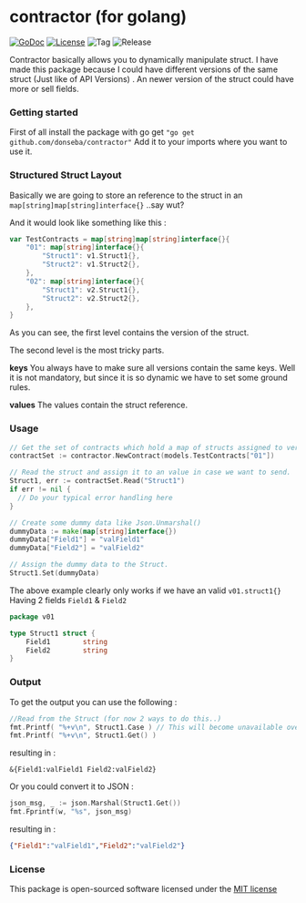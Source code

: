 contractor (for golang)
==========
[![GoDoc](https://godoc.org/github.com/donseba/contractor?status.svg)](https://godoc.org/github.com/donseba/contractor)
[![License](https://poser.pugx.org/leaphly/cart-bundle/license.svg)](https://raw.githubusercontent.com/donseba/contractor/master/LICENSE)
![Tag](http://img.shields.io/github/tag/donseba/contractor.svg)
![Release](http://img.shields.io/github/release/donseba/contractor.svg)

Contractor basically allows you to dynamically manipulate struct. I have made this package because I could have different versions of the same struct (Just like of API Versions) . An newer version of the struct could have more or sell fields.


### Getting started
First of all install the package with go get  `"go get github.com/donseba/contractor"`
Add it to your imports where you want to use it. 

### Structured Struct Layout 
Basically we are going to store an reference to the struct in an `map[string]map[string]interface{}` ..say wut?

And it would look like something like this : 
```go
var TestContracts = map[string]map[string]interface{}{
	"01": map[string]interface{}{
		"Struct1": v1.Struct1{},
		"Struct2": v1.Struct2{},
	},
	"02": map[string]interface{}{
		"Struct1": v2.Struct1{},
		"Struct2": v2.Struct2{},
	},
}
```
As you can see, the first level contains the version of the struct. 

The second level is the most tricky parts. 

**keys** You always have to make sure all versions contain the same keys. Well it is not mandatory, but since it is so dynamic we have to set some ground rules.

**values** The values contain the struct reference.

### Usage
```go
// Get the set of contracts which hold a map of structs assigned to version 01
contractSet := contractor.NewContract(models.TestContracts["01"])
```

```go
// Read the struct and assign it to an value in case we want to send.
Struct1, err := contractSet.Read("Struct1")
if err != nil {
  // Do your typical error handling here
}

// Create some dummy data like Json.Unmarshal()  
dummyData := make(map[string]interface{})
dummyData["Field1"] = "valField1"
dummyData["Field2"] = "valField2"

// Assign the dummy data to the Struct.
Struct1.Set(dummyData)
```

The above example clearly only works if we have an valid `v01.struct1{}` Having 2 fields `Field1` & `Field2`
```go
package v01

type Struct1 struct {
	Field1        string
	Field2        string
}
```

### Output
To get the output you can use the following : 
```go
//Read from the Struct (for now 2 ways to do this..)
fmt.Printf( "%+v\n", Struct1.Case ) // This will become unavailable over time.
fmt.Printf( "%+v\n", Struct1.Get() )
```
resulting in :
```console 
&{Field1:valField1 Field2:valField2}
```


Or you could convert it to JSON : 
```go
json_msg, _ := json.Marshal(Struct1.Get())
fmt.Fprintf(w, "%s", json_msg)
```
resulting in :
```json
{"Field1":"valField1","Field2":"valField2"}
```

### License

This package is open-sourced software licensed under the [MIT license](http://opensource.org/licenses/MIT)

